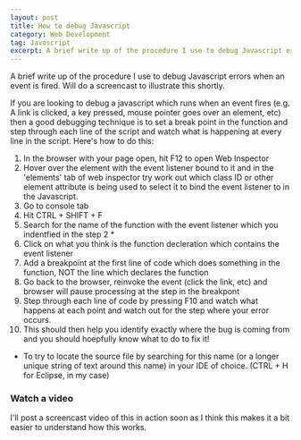 ```yaml
---
layout: post 
title: How to debug Javascript
category: Web Development
tag: Javascript
excerpt: A brief write up of the procedure I use to debug Javascript errors when an event is fired.
---
```


A brief write up of the procedure I use to debug Javascript errors when an event is fired.  Will do a screencast to illustrate this shortly.

If you are looking to debug a javascript which runs when an event fires (e.g. A link is clicked, a key pressed, mouse pointer goes over an element, etc) then a good debugging technique is to set a break point in the function and step through each line of the script and watch what is happening at every line in the script.  Here's how to do this:

1. In the browser with your page open, hit F12 to open Web Inspector
2. Hover over the element with the event listener bound to it and in the 'elements' tab of web inspector try work out which class
ID or other element attribute is being used to select it to bind the event listener to in the Javascript. 
3. Go to console tab
4. Hit CTRL + SHIFT + F
5. Search for the name of the function with the event listener which you indentfied in the step 2 *
6. Click on what you think is the function decleration which contains the event listener
7. Add a breakpoint at the first line of code which does something in the function, NOT the line which declares the function
8. Go back to the browser, reinvoke the event (click the link, etc) and browser will pause processing at the step in the breakpont
9. Step through each line of code by pressing F10 and watch what happens at each point and watch out for the step where your error occurs.
10. This should then help you identify exactly where the bug is coming from and you should hoepfully know what to do to fix it!

* To try to locate the source file by searching for this name (or a longer unique string of text around this name) in your IDE of choice. (CTRL + H for Eclipse, in my case)   

### Watch a video

I'll post a screencast video of this in action soon as I think this makes it a bit easier to understand how this works. 